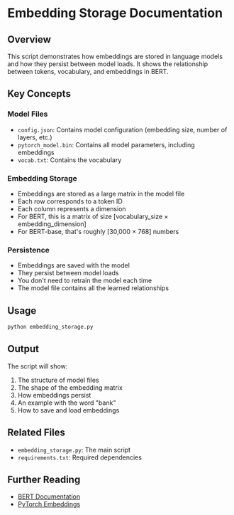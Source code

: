 # Embedding Storage Documentation

## Overview
This script demonstrates how embeddings are stored in language models and how they persist between model loads. It shows the relationship between tokens, vocabulary, and embeddings in BERT.

## Key Concepts

### Model Files
- `config.json`: Contains model configuration (embedding size, number of layers, etc.)
- `pytorch_model.bin`: Contains all model parameters, including embeddings
- `vocab.txt`: Contains the vocabulary

### Embedding Storage
- Embeddings are stored as a large matrix in the model file
- Each row corresponds to a token ID
- Each column represents a dimension
- For BERT, this is a matrix of size [vocabulary_size × embedding_dimension]
- For BERT-base, that's roughly [30,000 × 768] numbers

### Persistence
- Embeddings are saved with the model
- They persist between model loads
- You don't need to retrain the model each time
- The model file contains all the learned relationships

## Usage
```python
python embedding_storage.py
```

## Output
The script will show:
1. The structure of model files
2. The shape of the embedding matrix
3. How embeddings persist
4. An example with the word "bank"
5. How to save and load embeddings

## Related Files
- `embedding_storage.py`: The main script
- `requirements.txt`: Required dependencies

## Further Reading
- [BERT Documentation](https://huggingface.co/transformers/model_doc/bert.html)
- [PyTorch Embeddings](https://pytorch.org/docs/stable/generated/torch.nn.Embedding.html) 